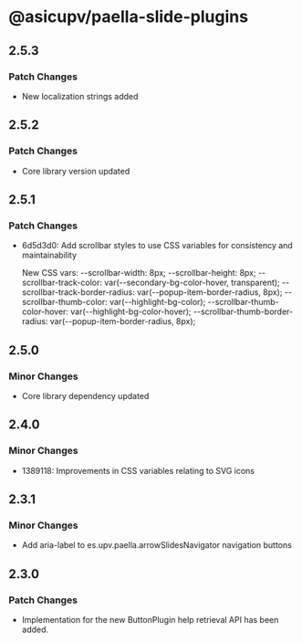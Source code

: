 # @asicupv/paella-slide-plugins

## 2.5.3

### Patch Changes

- New localization strings added

## 2.5.2

### Patch Changes

- Core library version updated

## 2.5.1

### Patch Changes

- 6d5d3d0: Add scrollbar styles to use CSS variables for consistency and maintainability

  New CSS vars:
  --scrollbar-width: 8px;
  --scrollbar-height: 8px;
  --scrollbar-track-color: var(--secondary-bg-color-hover, transparent);
  --scrollbar-track-border-radius: var(--popup-item-border-radius, 8px);
  --scrollbar-thumb-color: var(--highlight-bg-color);
  --scrollbar-thumb-color-hover: var(--highlight-bg-color-hover);
  --scrollbar-thumb-border-radius: var(--popup-item-border-radius, 8px);

## 2.5.0

### Minor Changes

- Core library dependency updated

## 2.4.0

### Minor Changes

- 1389118: Improvements in CSS variables relating to SVG icons

## 2.3.1

### Minor Changes

- Add aria-label to es.upv.paella.arrowSlidesNavigator navigation buttons

## 2.3.0

### Patch Changes

- Implementation for the new ButtonPlugin help retrieval API has been added.
